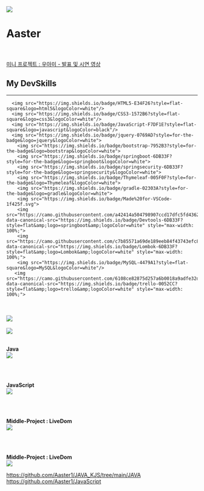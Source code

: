 <img src="https://capsule-render.vercel.app/api?type=slice&color=7BD1D2&height=120&section=header&text=Aster&fontSize=45&fontColor=ffffff&fontAlign=75&rotate=7&fontAlignY=35"/>
<h1>Aaster</h1>
<br>
<br>
<a href="https://youtu.be/FXuwoeX0iZo?list=PL4C2AmBC9jObXC_p17lvOxt4-Vt-pdpJp">
 미니 프로젝트 : 우아미 - 발표 및 시연 영상
</a>

## My DevSkills
<hr>

      <img src="https://img.shields.io/badge/HTML5-E34F26?style=flat-square&logo=html5&logoColor=white"/>
      <img src="https://img.shields.io/badge/CSS3-1572B6?style=flat-square&logo=css3&logoColor=white"/>
      <img src="https://img.shields.io/badge/JavaScript-F7DF1E?style=flat-square&logo=javascript&logoColor=black"/>
      <img src="https://img.shields.io/badge/jquery-0769AD?style=for-the-badge&logo=jquery&logoColor=white">
        <img src="https://img.shields.io/badge/bootstrap-7952B3?style=for-the-badge&logo=bootstrap&logoColor=white">
        <img src="https://img.shields.io/badge/springboot-6DB33F?style=for-the-badge&logo=springboot&logoColor=white">
        <img src="https://img.shields.io/badge/springsecurity-6DB33F?style=for-the-badge&logo=springsecurity&logoColor=white">
        <img src="https://img.shields.io/badge/Thymeleaf-005F0F?style=for-the-badge&logo=Thymeleaf&logoColor=white">
        <img src="https://img.shields.io/badge/gradle-02303A?style=for-the-badge&logo=gradle&logoColor=white">
        <img src="https://img.shields.io/badge/Made%20for-VSCode-1f425f.svg">
        <img src="https://camo.githubusercontent.com/a42414a504798907ccd17dfc5fd436295ffee77b977fba640ab3d1aca143530e/68747470733a2f2f696d672e736869656c64732e696f2f62616467652f446576746f6f6c732d3644423333463f7374796c653d666c6174266c6f676f3d737072696e67626f6f74266c6f676f436f6c6f723d7768697465" data-canonical-src="https://img.shields.io/badge/Devtools-6DB33F?style=flat&amp;logo=springboot&amp;logoColor=white" style="max-width: 100%;">
        <img src="https://camo.githubusercontent.com/c7b85571a69de189eeb84f43743efc803146c98737775e54bc3636aa9e1b2457/68747470733a2f2f696d672e736869656c64732e696f2f62616467652f4c6f6d626f6b2d3644423333463f7374796c653d666c6174266c6f676f3d4c6f6d626f6b266c6f676f436f6c6f723d7768697465" data-canonical-src="https://img.shields.io/badge/Lombok-6DB33F?style=flat&amp;logo=Lombok&amp;logoColor=white" style="max-width: 100%;">        
        <img src="https://img.shields.io/badge/MySQL-4479A1?style=flat-square&logo=MySQL&logoColor=white"/>
       <img src="https://camo.githubusercontent.com/6108ce82875d257a6b0018a9adfe32d7253147a771f8c9b694886831615ade06/68747470733a2f2f696d672e736869656c64732e696f2f62616467652f7472656c6c6f2d3030353243433f7374796c653d666c6174266c6f676f3d7472656c6c6f266c6f676f436f6c6f723d7768697465" data-canonical-src="https://img.shields.io/badge/trello-0052CC?style=flat&amp;logo=trello&amp;logoColor=white" style="max-width: 100%;">
       


<br>
<br>

<a href="https://github.com/Aaster1">
<img src="https://github-readme-stats.vercel.app/api?username=Aaster1"/>
</a>

<br>
<br>

<a href="https://github.com/Aaster1">
<img src="https://github-readme-stats.vercel.app/api/top-langs/?username=Aaster1&layout=compact"/>
</a>

<br>
<br>

<b>Java</b>
<br>
<a href="https://github.com/Aaster1/JAVA_KJS/tree/main/JAVA"> 
<img src="https://github-readme-stats.vercel.app/api/pin/?username=Aaster1&repo=JAVA_KJS"/>
</a>


<br>
<br>

<b>JavaScript</b>
<br>
<a href="https://github.com/Aaster1/JavaScript">
<img src="https://github-readme-stats.vercel.app/api/pin/?username=Aaster1&repo=JavaScript"/>
</a>

<br>
<br>

<b>Middle-Project : LiveDom</b>
<br>
<a href="https://github.com/Kimjunhyuk0320/liveDom">
<img src="https://github-readme-stats.vercel.app/api/pin/?username=Kimjunhyuk0320&repo=liveDom"/>
</a>

<br>
<br>

<b>Middle-Project : LiveDom</b>
<br>
<a href="https://github.com/Kimjunhyuk0320/liveDom">
<img src="https://github-readme-stats.vercel.app/api/pin/?username=Kimjunhyuk0320&repo=liveDom"/>
</a>






https://github.com/Aaster1/JAVA_KJS/tree/main/JAVA
https://github.com/Aaster1/JavaScript
